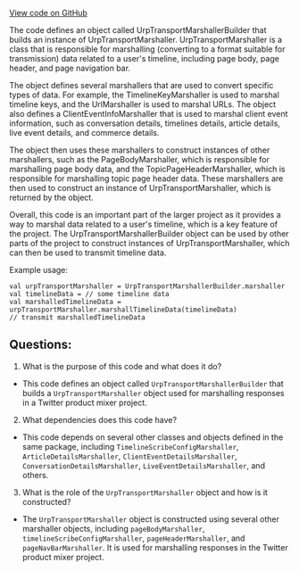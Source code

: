 [View code on GitHub](https://github.com/misbahsy/the-algorithm/product-mixer/core/src/main/scala/com/twitter/product_mixer/core/functional_component/marshaller/response/urp/UrpTransportMarshallerBuilder.scala)

The code defines an object called UrpTransportMarshallerBuilder that builds an instance of UrpTransportMarshaller. UrpTransportMarshaller is a class that is responsible for marshalling (converting to a format suitable for transmission) data related to a user's timeline, including page body, page header, and page navigation bar. 

The object defines several marshallers that are used to convert specific types of data. For example, the TimelineKeyMarshaller is used to marshal timeline keys, and the UrlMarshaller is used to marshal URLs. The object also defines a ClientEventInfoMarshaller that is used to marshal client event information, such as conversation details, timelines details, article details, live event details, and commerce details. 

The object then uses these marshallers to construct instances of other marshallers, such as the PageBodyMarshaller, which is responsible for marshalling page body data, and the TopicPageHeaderMarshaller, which is responsible for marshalling topic page header data. These marshallers are then used to construct an instance of UrpTransportMarshaller, which is returned by the object.

Overall, this code is an important part of the larger project as it provides a way to marshal data related to a user's timeline, which is a key feature of the project. The UrpTransportMarshallerBuilder object can be used by other parts of the project to construct instances of UrpTransportMarshaller, which can then be used to transmit timeline data. 

Example usage:

```
val urpTransportMarshaller = UrpTransportMarshallerBuilder.marshaller
val timelineData = // some timeline data
val marshalledTimelineData = urpTransportMarshaller.marshallTimelineData(timelineData)
// transmit marshalledTimelineData
```
## Questions: 
 1. What is the purpose of this code and what does it do?
- This code defines an object called `UrpTransportMarshallerBuilder` that builds a `UrpTransportMarshaller` object used for marshalling responses in a Twitter product mixer project.

2. What dependencies does this code have?
- This code depends on several other classes and objects defined in the same package, including `TimelineScribeConfigMarshaller`, `ArticleDetailsMarshaller`, `ClientEventDetailsMarshaller`, `ConversationDetailsMarshaller`, `LiveEventDetailsMarshaller`, and others.

3. What is the role of the `UrpTransportMarshaller` object and how is it constructed?
- The `UrpTransportMarshaller` object is constructed using several other marshaller objects, including `pageBodyMarshaller`, `timelineScribeConfigMarshaller`, `pageHeaderMarshaller`, and `pageNavBarMarshaller`. It is used for marshalling responses in the Twitter product mixer project.